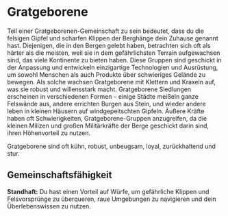 # Gratgeborene
Teil einer Gratgeborenen-Gemeinschaft zu sein bedeutet, dass du die felsigen Gipfel und scharfen Klippen der Berghänge dein Zuhause genannt hast.
Diejenigen, die in den Bergen gelebt haben, betrachten sich oft als härter als die meisten, weil sie in dem gefährlichsten Terrain aufgewachsen sind, das viele Kontinente zu bieten haben.
Diese Gruppen sind geschickt in der Anpassung und entwickeln einzigartige Technologien und Ausrüstung, um sowohl Menschen als auch Produkte über schwieriges Gelände zu bewegen.
Als solche wachsen Gratgeborene mit Klettern und Kraxeln auf, was sie robust und willensstark macht.
Gratgeborene Siedlungen erscheinen in verschiedenen Formen – einige Städte meißeln ganze Felswände aus, andere errichten Burgen aus Stein, und wieder andere leben in kleinen Häusern auf windgepeitschten Gipfeln.
Äußere Kräfte haben oft Schwierigkeiten, Gratgeborene-Gruppen anzugreifen, da die kleinen Milizen und großen Militärkräfte der Berge geschickt darin sind, ihren Höhenvorteil zu nutzen.

Gratgeborene sind oft kühn, robust, unbeugsam, loyal, zurückhaltend und stur.

## Gemeinschaftsfähigkeit
**Standhaft:** Du hast einen Vorteil auf Würfe, um gefährliche Klippen und Felsvorsprünge zu überqueren, raue Umgebungen zu navigieren und dein Überlebenswissen zu nutzen.
